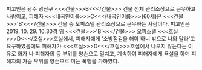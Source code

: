 피고인은 광주 광산구 <<<건물>>>B<<</건물>>> 건물 전체 관리소장으로 근무하고 사람이고, 피해자 <<<내국인이름>>>C<<</내국인이름>>>(60세)은 <<<건물>>>'B'<<</건물>>> 건물 중 오피스텔 관리소장으로 근무하는 사람이다.
피고인은 2019. 10. 29. 10:30경 위 <<<건물>>>'B'<<</건물>>> 오피스텔 <<<호실>>>D<<</호실>>>호실에서, 피해자에게 '소방점검을 해야 하니 밖으로 나와 달라'고 요구하였음에도 피해자가 <<<호실>>>D<<</호실>>>호실에서 나오지 않는다는 이유로 화가 나 피해자의 등 부위를 양손으로 밀치고, 계속하여 피해자에게 욕설을 하며 피해자의 가슴 부위를 양손으로 미는 폭행을 가하였다.